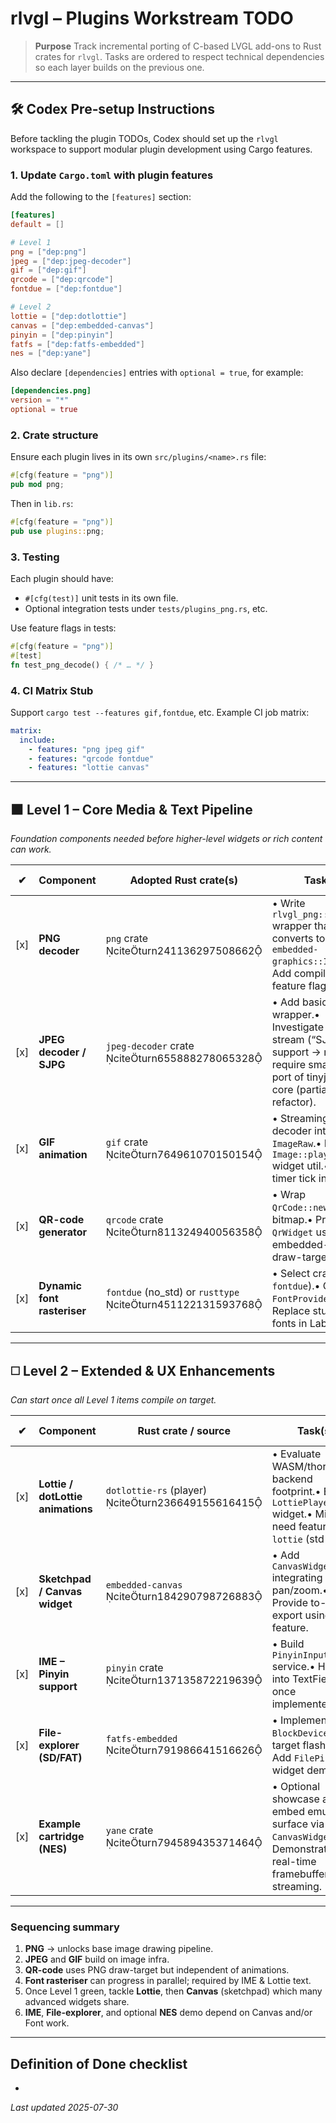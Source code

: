 # rlvgl – Plugins Workstream TODO

> **Purpose**  Track incremental porting of C-based LVGL add-ons to Rust crates for `rlvgl`.  Tasks are ordered to respect technical dependencies so each layer builds on the previous one.

---

## 🛠️ Codex Pre‑setup Instructions

Before tackling the plugin TODOs, Codex should set up the `rlvgl` workspace to support modular plugin development using Cargo features.

### 1. Update `Cargo.toml` with plugin features

Add the following to the `[features]` section:

```toml
[features]
default = []

# Level 1
png = ["dep:png"]
jpeg = ["dep:jpeg-decoder"]
gif = ["dep:gif"]
qrcode = ["dep:qrcode"]
fontdue = ["dep:fontdue"]

# Level 2
lottie = ["dep:dotlottie"]
canvas = ["dep:embedded-canvas"]
pinyin = ["dep:pinyin"]
fatfs = ["dep:fatfs-embedded"]
nes = ["dep:yane"]
```

Also declare `[dependencies]` entries with `optional = true`, for example:

```toml
[dependencies.png]
version = "*"
optional = true
```

### 2. Crate structure

Ensure each plugin lives in its own `src/plugins/<name>.rs` file:

```rust
#[cfg(feature = "png")]
pub mod png;
```

Then in `lib.rs`:

```rust
#[cfg(feature = "png")]
pub use plugins::png;
```

### 3. Testing

Each plugin should have:

- `#[cfg(test)]` unit tests in its own file.
- Optional integration tests under `tests/plugins_png.rs`, etc.

Use feature flags in tests:

```rust
#[cfg(feature = "png")]
#[test]
fn test_png_decode() { /* … */ }
```

### 4. CI Matrix Stub

Support `cargo test --features gif,fontdue`, etc. Example CI job matrix:

```yaml
matrix:
  include:
    - features: "png jpeg gif"
    - features: "qrcode fontdue"
    - features: "lottie canvas"
```

---

## ⬛ Level 1 – Core Media & Text Pipeline

*Foundation components needed before higher-level widgets or rich content can work.*

| ✔︎  | Component                   | Adopted Rust crate(s)                                        | Task(s)                                                                                                                                      | Depends on |
| --- | --------------------------- | ------------------------------------------------------------ | -------------------------------------------------------------------------------------------------------------------------------------------- | ---------- |
| [x] | **PNG decoder**             | `png` crate citeturn241136297508662                       | • Write `rlvgl_png::decode()` wrapper that converts to `embedded-graphics::ImageRaw`.• Add compile-time feature flag `png`.                  | –          |
| [x] | **JPEG decoder / SJPG**     | `jpeg-decoder` crate citeturn655888278065328              | • Add basic JPEG wrapper.• Investigate tiled‐stream (“SJPG”) support → may require small fork or port of tinyjpeg C core (partial refactor). | PNG        |
| [x] | **GIF animation**           | `gif` crate citeturn764961070150154                       | • Streaming frame decoder into `ImageRaw`.• Expose `Image::play()` widget util.• Needs timer tick integration.                               | PNG        |
| [x] | **QR-code generator**       | `qrcode` crate citeturn811324940056358                    | • Wrap `QrCode::new()` → bitmap.• Provide `QrWidget` using embedded-graphics draw-target.                                                    | PNG        |
| [x] | **Dynamic font rasteriser** | `fontdue` (no\_std) or `rusttype` citeturn451122131593768 | • Select crate (pref `fontdue`).• Create `FontProvider` trait.• Replace stub bitmap fonts in Label/Text.                                     | –          |

---

## ◻️ Level 2 – Extended & UX Enhancements

*Can start once all Level 1 items compile on target.*

| ✔︎  | Component                         | Rust crate / source                                | Task(s)                                                                                                                | Depends on |
| --- | --------------------------------- | -------------------------------------------------- | ---------------------------------------------------------------------------------------------------------------------- | ---------- |
| [x] | **Lottie / dotLottie animations** | `dotlottie-rs` (player) citeturn236649155616415 | • Evaluate WASM/thorvg backend footprint.• Expose `LottiePlayer` widget.• Might need feature gate `lottie` (std-only). | GIF, Font  |
| [x] | **Sketchpad / Canvas widget**     | `embedded-canvas` citeturn184290798726883       | • Add `CanvasWidget` integrating pan/zoom.• Provide to-PNG export using PNG feature.                                   | PNG        |
| [x] | **IME – Pinyin support**          | `pinyin` crate citeturn137135872219639          | • Build `PinyinInputMethod` service.• Hook into TextField once implemented.                                            | Font       |
| [x] | **File-explorer (SD/FAT)**        | `fatfs-embedded` citeturn791986641516626        | • Implement `BlockDevice` for target flash/SD.• Add `FilePicker` widget demo.                                          | Canvas     |
| [x] | **Example cartridge (NES)**       | `yane` crate citeturn794589435371464            | • Optional showcase app; embed emulator surface via `CanvasWidget`.• Demonstrates real-time framebuffer streaming.     | Canvas     |

---

### Sequencing summary

1. **PNG** → unlocks base image drawing pipeline.
2. **JPEG** and **GIF** build on image infra.
3. **QR-code** uses PNG draw-target but independent of animations.
4. **Font rasteriser** can progress in parallel; required by IME & Lottie text.
5. Once Level 1 green, tackle **Lottie**, then **Canvas** (sketchpad) which many advanced widgets share.
6. **IME**, **File-explorer**, and optional **NES** demo depend on Canvas and/or Font work.

---

## Definition of Done checklist

-

*Last updated 2025-07-30*

